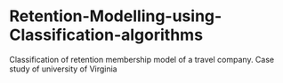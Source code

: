 # Retention-Modelling-using-Classification-algorithms
Classification of retention membership model of a travel company. Case study of university of Virginia
